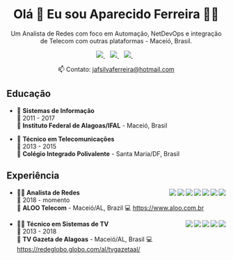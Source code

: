 <h1 align='center'>
  Olá 👋 Eu sou Aparecido Ferreira 👨‍💻
</h1>

<p align='center'>
  Um Analista de Redes com foco em Automação, NetDevOps e integração de Telecom com outras plataformas - Maceió, Brasil.
</p>

<p align='center'>
  
  <a href="https://www.linkedin.com/in/jafsilva/">
    <img src="https://img.shields.io/badge/linkedin-%230077B5.svg?&style=for-the-badge&logo=linkedin&logoColor=white" />
  </a>&nbsp;&nbsp;
  <a href="https://github.com/jafsilva">
    <img src="https://img.shields.io/badge/GitHub-100000?style=for-the-badge&logo=github&logoColor=white" />        
  </a>&nbsp;&nbsp;
  <a href="https://t.me/jafsilva">
    <img src="https://img.shields.io/badge/Telegram-2CA5E0?style=for-the-badge&logo=telegram&logoColor=white" />        
  </a>&nbsp;&nbsp;
  
<p align='center'>
  📫 Contato: <a href='mailto:jafsilvaferreira@hotmail.com'>jafsilvaferreira@hotmail.com</a>
</p>

## Educação

- 📖 **Sistemas de Informação**\
📆 2011 - 2017\
📍 **Instituto Federal de Alagoas/IFAL** - Maceió, Brasil
  
- 📖 **Técnico em Telecomunicações**\
📆 2013 - 2015\
📍 **Colégio Integrado Polivalente** - Santa Maria/DF, Brasil

## Experiência
  
<img align="right" src="https://img.shields.io/badge/Netmiko-483D8B" />
<img align="right" src="https://img.shields.io/badge/Django-0c4b33?logo=Django" />
<img align="right" src="https://img.shields.io/badge/Python-ffdb50?logo=python" />
<img align="right" src="https://img.shields.io/badge/Kubernetes-blue?logo=kubernetes&logoColor=white" />
<img align="right" src="https://img.shields.io/badge/Docker-orange?logo=docker&logoColor=white" />
<img align="right" src="https://img.shields.io/badge/Ansible-black?logo=ansible" />
<img align="right" src="https://img.shields.io/badge/Telecom-113a75" />

- 👨‍💻 **Analista de Redes**\
📆 2018 - momento\
📍 **ALOO Telecom** - Maceió/AL, Brazil
💻 <a href="#" target="_blank">https://www.aloo.com.br</a>

  
<img align="right" src="https://img.shields.io/badge/Bootstrap-563D7C?logo=bootstrap&logoColor=white" />
<img align="right" src="https://img.shields.io/badge/PHP-777BB4?logo=php&logoColor=white" />
<img align="right" src="https://img.shields.io/badge/Windows-0078D6?logo=windows&logoColor=white" />
<img align="right" src="https://img.shields.io/badge/iOS-000000?logo=ios&logoColor=white" />
<img align="right" src="https://img.shields.io/badge/Linux-FCC624?logo=linux&logoColor=black" />


- 👨‍💻 **Técnico em Sistemas de TV**\
📆 2013 - 2018\
📍 **TV Gazeta de Alagoas** - Maceió/AL, Brasil
💻 <a href="#" target="_blank">https://redeglobo.globo.com/al/tvgazetaal/</a>


<!--
**jafsilva/jafsilva** is a ✨ _special_ ✨ repository because its `README.md` (this file) appears on your GitHub profile.

Here are some ideas to get you started:

- 🔭 I’m currently working on ...
- 🌱 I’m currently learning ...
- 👯 I’m looking to collaborate on ...
- 🤔 I’m looking for help with ...
- 💬 Ask me about ...
- 📫 How to reach me: ...
- 😄 Pronouns: ...
- ⚡ Fun fact: ...
-->

